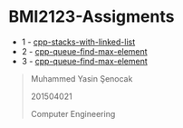 # BMI2123-Assigments

- 1 - [cpp-stacks-with-linked-list](https://github.com/mysCod3r/BMI2123-Assigments/tree/master/cpp-stacks-with-linked-list)
- 2 - [cpp-queue-find-max-element](https://github.com/mysCod3r/BMI2123-Assigments/tree/master/cpp-queue-find-max-element)
- 3 - [cpp-queue-find-max-element](https://github.com/mysCod3r/BMI2123-Assigments/tree/master/cpp-avl-tree-dictionary)

>Muhammed Yasin Şenocak
>
>201504021
>
>Computer Engineering
